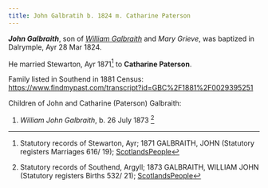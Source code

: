 ```yaml
---
title: John Galbratih b. 1824 m. Catharine Paterson
---
```

***John Galbraith***, son of *[William Galbraith](galbraith-william-1791-grieve.md)* and *Mary Grieve*, 
was baptized in Dalrymple, Ayr 28 Mar 1824.

He married Stewarton, Ayr 1871[^marriage] to **Catharine Paterson**.

Family listed in Southend in 1881 Census: https://www.findmypast.com/transcript?id=GBC%2F1881%2F0029395251

Children of John and Catharine (Paterson) Galbraith:

1. *William John Galbraith*, b. 26 July 1873 [^william-birth]

[^marriage]: Statutory records of  Stewarton, Ayr; 1871 GALBRAITH, JOHN (Statutory registers Marriages 616/ 19); [ScotlandsPeople](https://www.scotlandspeople.gov.uk/view-image/nrs_stat_marriages/6633455)

[^william-birth]: Statutory records of Southend, Argyll; 1873 GALBRAITH, WILLIAM JOHN (Statutory registers Births 532/ 21); [ScotlandsPeople](https://www.scotlandspeople.gov.uk/view-image/nrs_stat_births/40822783)
